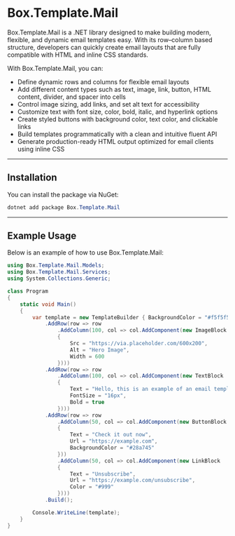 # Box.Template.Mail

Box.Template.Mail is a .NET library designed to make building modern, flexible, and dynamic email templates easy. With its row–column based structure, developers can quickly create email layouts that are fully compatible with HTML and inline CSS standards.

With Box.Template.Mail, you can:
- Define dynamic rows and columns for flexible email layouts
- Add different content types such as text, image, link, button, HTML content, divider, and spacer into cells
- Control image sizing, add links, and set alt text for accessibility
- Customize text with font size, color, bold, italic, and hyperlink options
- Create styled buttons with background color, text color, and clickable links
- Build templates programmatically with a clean and intuitive fluent API
- Generate production-ready HTML output optimized for email clients using inline CSS

---

## Installation

You can install the package via NuGet:

```powershell
dotnet add package Box.Template.Mail
```

---

## Example Usage

Below is an example of how to use Box.Template.Mail:

```csharp
using Box.Template.Mail.Models;
using Box.Template.Mail.Services;
using System.Collections.Generic;

class Program
{
    static void Main()
    {
        var template = new TemplateBuilder { BackgroundColor = "#f5f5f5", Width = 700 }
            .AddRow(row => row
                .AddColumn(100, col => col.AddComponent(new ImageBlock
                {
                    Src = "https://via.placeholder.com/600x200",
                    Alt = "Hero Image",
                    Width = 600
                })))
            .AddRow(row => row
                .AddColumn(100, col => col.AddComponent(new TextBlock
                {
                    Text = "Hello, this is an example of an email template.",
                    FontSize = "16px",
                    Bold = true
                })))
            .AddRow(row => row
                .AddColumn(50, col => col.AddComponent(new ButtonBlock
                {
                    Text = "Check it out now",
                    Url = "https://example.com",
                    BackgroundColor = "#28a745"
                }))
                .AddColumn(50, col => col.AddComponent(new LinkBlock
                {
                    Text = "Unsubscribe",
                    Url = "https://example.com/unsubscribe",
                    Color = "#999"
                })))
            .Build();

        Console.WriteLine(template);
    }
}
```